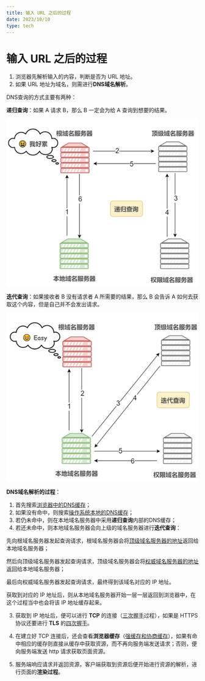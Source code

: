 ```yaml
---
title: 输入 URL 之后的过程
date: 2023/10/10
type: tech
---
```


# 输入 URL 之后的过程

1. 浏览器先解析输入的内容，判断是否为 URL 地址。
2. 如果 URL 地址为域名，则需进行**DNS域名解析**。

DNS查询的方式主要有两种：

**递归查询**：如果 A 请求 B，那么 B 一定会为给 A 查询到想要的结果。

![](./a73be9e0-b78f-11eb-85f6-6fac77c0c9b3.png)

**迭代查询**：如果接收者 B 没有请求者 A 所需要的结果，那么 B 会告诉 A 如何去获取这个内容，但是自己并不会发出请求。

![](./b023e1c0-b78f-11eb-85f6-6fac77c0c9b3.png)

**DNS域名解析的过程**：

1. 首先搜索<u>浏览器中的DNS缓存</u>；
2. 如果没有命中，则搜索<u>操作系统本地的DNS缓存</u>；
3. 若仍未命中，则在本地域名服务器中采用**递归查询**内部的DNS缓存；
4. 若还未命中，则本地域名服务器会向上级的域名服务器进行**迭代查询**：

先向根域名服务器发起查询请求，根域名服务器会将<u>顶级域名服务器的地址</u>返回给本地域名服务器；

然后向顶级域名服务器发起查询请求，顶级域名服务器会将<u>权威域名服务器的地址</u>返回给本地域名服务器；

最后向权威域名服务器发起查询请求，最终得到该域名对应的 IP 地址。

获取到对应的 IP 地址后，则从本地域名服务器开始一层一层返回到浏览器中，在这个过程当中也会将该 IP 地址缓存起来。

3. 获取到 IP 地址后，便可以进行 **TCP** 的连接（<u>三次握手</u>过程），如果是 HTTPS 协议还要进行 **TLS** 的<u>四次握手</u>。

4. 在建立好 TCP 连接后，还会查看**浏览器缓存**（<u>强缓存和协商缓存</u>），如果有命中相应的缓存则直接从缓存中获取资源，而不再向服务端发送请求；否则，便向服务端发送 http 请求获取页面资源。

5. 服务端响应请求并返回资源，客户端获取到资源后便开始进行资源的解析，进行页面的**渲染过程**。
